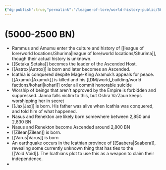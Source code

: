 ```yaml
---
{"dg-publish":true,"permalink":"/league-of-lore/world-history-public/5000-2500-bn/"}
---
```


# (5000-2500 BN)

- Rammus and Amumu enter the culture and history of [[league of lore/world locations/Shurima\|league of lore/world locations/Shurima]], though their actual history is unknown.
-  [[Setaka\|Setaka]] becomes the leader of the Ascended Host.
-  [[Aatrox\|Aatrox]] is born and later becomes an Ascended.
-  Icathia is conquered despite Mage-King Axamuk’s appeals for peace. [[Axamuk\|Axamuk]] is killed and his [[DM/world_building/world factions/kohari\|kohari]] order all commit honorable suicide
- Worship of beings that aren't approved by the Empire is forbidden and suppressed. Janna falls victim to this, but Oshra Va’Zaun keeps worshipping her in secret
- [[Jax\|Jax]] is born. His father was alive when Icathia was conquered, and told him of what happened.
-  Nasus and Renekton are likely born somewhere between 2,850 and 2,830 BN
- Nasus and Renekton become Ascended around 2,800 BN
-  [[Zilean\|Zilean]] is born.
- [[Varus\|Varus]] is born
- An earthquake occurs in the Icathian province of [[Saabera\|Saabera]], revealing some currently unknown thing that has ties to the [[Void\|Void]]. The Icathians plot to use this as a weapon to claim their independence.
- 